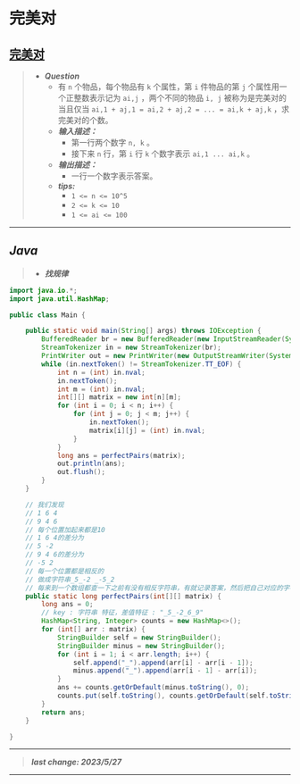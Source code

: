 # 完美对

## [完美对](https://www.nowcoder.com/practice/f5a3b5ab02ed4202a8b54dfb76ad035e)

> - ***Question***
>   - 有 `n` 个物品，每个物品有 `k` 个属性，第 `i` 件物品的第 `j` 个属性用一个正整数表示记为 `ai,j` ，两个不同的物品 `i, j` 被称为是完美对的当且仅当 `ai,1 + aj,1 = ai,2 + aj,2 = ... = ai,k + aj,k` ，求完美对的个数。
>   - ***输入描述：***
>     - 第一行两个数字 `n, k` 。
>     - 接下来 `n` 行，第 `i` 行 `k` 个数字表示 `ai,1 ... ai,k` 。
>   - ***输出描述：***
>     - 一行一个数字表示答案。
>   - ***tips:***
>     - `1 <= n <= 10^5`
>     - `2 <= k <= 10`
>     - `1 <= ai <= 100`

---

## *Java*

> - ***找规律***

```java
import java.io.*;
import java.util.HashMap;

public class Main {

    public static void main(String[] args) throws IOException {
        BufferedReader br = new BufferedReader(new InputStreamReader(System.in));
        StreamTokenizer in = new StreamTokenizer(br);
        PrintWriter out = new PrintWriter(new OutputStreamWriter(System.out));
        while (in.nextToken() != StreamTokenizer.TT_EOF) {
            int n = (int) in.nval;
            in.nextToken();
            int m = (int) in.nval;
            int[][] matrix = new int[n][m];
            for (int i = 0; i < n; i++) {
                for (int j = 0; j < m; j++) {
                    in.nextToken();
                    matrix[i][j] = (int) in.nval;
                }
            }
            long ans = perfectPairs(matrix);
            out.println(ans);
            out.flush();
        }
    }

    // 我们发现
    // 1 6 4
    // 9 4 6 
    // 每个位置加起来都是10
    // 1 6 4的差分为
    // 5 -2
    // 9 4 6的差分为
    // -5 2
    // 每一个位置都是相反的
    // 做成字符串_5_-2 _-5_2
    // 每来到一个数组都查一下之前有没有相反字符串，有就记录答案，然后把自己对应的字符串+1给后面的数组使用
    public static long perfectPairs(int[][] matrix) {
        long ans = 0;
        // key : 字符串 特征，差值特征 : "_5_-2_6_9"
        HashMap<String, Integer> counts = new HashMap<>();
        for (int[] arr : matrix) {
            StringBuilder self = new StringBuilder();
            StringBuilder minus = new StringBuilder();
            for (int i = 1; i < arr.length; i++) {
                self.append("_").append(arr[i] - arr[i - 1]);
                minus.append("_").append(arr[i - 1] - arr[i]);
            }
            ans += counts.getOrDefault(minus.toString(), 0);
            counts.put(self.toString(), counts.getOrDefault(self.toString(), 0) + 1);
        }
        return ans;
    }

}
```

---

> ***last change: 2023/5/27***

---
